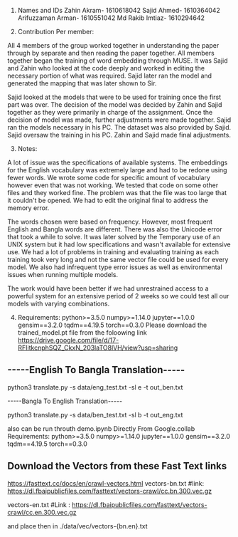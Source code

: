 1. Names and IDs
Zahin Akram- 1610618042
Sajid Ahmed- 1610364042
Arifuzzaman Arman- 1610551042
Md Rakib Imtiaz- 1610294642

2. Contribution Per member:

All 4 members of the group worked together in understanding the paper 
through by separate and then reading the paper together. All members together began
the training of word embedding through MUSE. It was Sajid and Zahin who looked at the 
code deeply and worked in editing the necessary portion of what was required. Sajid
later ran the model and generated the mapping that was later shown to Sir.

Sajid looked at the models that were to be used for training once the first part was over.
The decision of the model was decided by Zahin and Sajid together as they were primarily in charge
of the assignment. Once the decision of model was made, further adjustments were made together.
Sajid ran the models necessary in his PC. The dataset was also provided by Sajid.
Sajid oversaw the training in his PC. Zahin and Sajid made final adjustments.

3. Notes:

A lot of issue was the specifications of available systems. The embeddings for the English
vocabulary was extremely large and had to be redone using fewer words. We wrote some code for 
specific amount of vocabulary however even that was not working. We tested that code on some other
files and they worked fine. The problem was that the file was too large that it couldn't be opened.
We had to edit the original final to address the memory error.

The words chosen were based on frequency. However, most frequent English and Bangla words are different. 
There was also the Unicode error that took a while to solve. It was later solved by the Temporary
use of an UNIX system but it had low specifications and wasn't available for extensive use. 
We had a lot of problems in training and evaluating training as each training took very long and
not the same vector file could be used for every model. We also had infrequent type error issues
as well as environmental issues when running multiple models.

The work would have been better if we had unrestrained access to a powerful system for an extensive
period of 2 weeks so we could test all our models with varying combinations.

4. Requirements: 
				python>=3.5.0
				numpy>=1.14.0
				jupyter==1.0.0
				gensim==3.2.0
				tqdm==4.19.5
				torch==0.3.0
Please download the trained_model.pt file from the foloowing link https://drive.google.com/file/d/17-RFIitkcnphSQZ_CkxN_203laTO8lVH/view?usp=sharing
## -----English To Bangla Translation-----

python3 translate.py -s data/eng_test.txt -sl e -t out_ben.txt

-----Bangla To English Translation-----

python3 translate.py -s data/ben_test.txt -sl b -t out_eng.txt

also can be run throuth demo.ipynb Directly From Google.collab
Requirements: 
			python>=3.5.0
			numpy>=1.14.0
			jupyter==1.0.0
			gensim==3.2.0
			tqdm==4.19.5
			torch==0.3.0

## Download the Vectors from these Fast Text links 
https://fasttext.cc/docs/en/crawl-vectors.html
vectors-bn.txt  #link: https://dl.fbaipublicfiles.com/fasttext/vectors-crawl/cc.bn.300.vec.gz

vectors-en.txt  #Link : https://dl.fbaipublicfiles.com/fasttext/vectors-crawl/cc.en.300.vec.gz


and place then in ./data/vec/vectors-{bn.en}.txt
